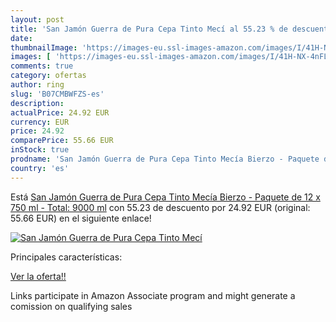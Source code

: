 ```yaml
---
layout: post
title: 'San Jamón Guerra de Pura Cepa Tinto Mecí al 55.23 % de descuento'
date: 
thumbnailImage: 'https://images-eu.ssl-images-amazon.com/images/I/41H-NX-4nFL._SL200_.jpg'
images: [ 'https://images-eu.ssl-images-amazon.com/images/I/41H-NX-4nFL._SL200_.jpg' ]
comments: true
category: ofertas
author: ring
slug: 'B07CMBWFZS-es'
description:
actualPrice: 24.92 EUR
currency: EUR
price: 24.92
comparePrice: 55.66 EUR
inStock: true
prodname: 'San Jamón Guerra de Pura Cepa Tinto Mecía Bierzo - Paquete de 12 x 750 ml - Total: 9000 ml'
country: 'es'
---
```


Está [San Jamón Guerra de Pura Cepa Tinto Mecía Bierzo - Paquete de 12 x 750 ml - Total: 9000 ml](https://www.amazon.es/dp/B07CMBWFZS/?tag=tolees-21) con 55.23 de descuento por 24.92 EUR (original: 55.66 EUR) en el siguiente enlace!

[![San Jamón Guerra de Pura Cepa Tinto Mecí](https://images-eu.ssl-images-amazon.com/images/I/41H-NX-4nFL._SL200_.jpg)](https://www.amazon.es/dp/B07CMBWFZS/?tag=tolees-21)

Principales características:


[Ver la oferta!!](https://www.amazon.es/dp/B07CMBWFZS/?tag=tolees-21)

Links participate in Amazon Associate program and might generate a comission on qualifying sales


